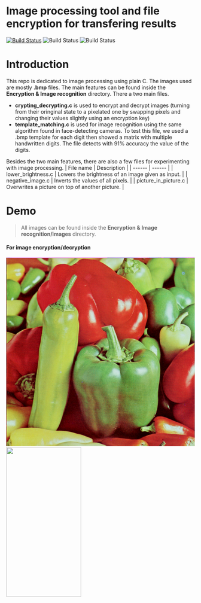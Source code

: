 # Image processing tool and file encryption for transfering results

[![Build Status](https://travis-ci.org/joemccann/dillinger.svg?branch=master)](https://github.com/andrei828/C_Image_Processing) ![Build Status](https://img.shields.io/github/repo-size/andrei828/C_Image_Processing) ![Build Status](https://img.shields.io/github/last-commit/andrei828/C_Image_Processing)

# Introduction
This repo is dedicated to image processing using plain C. The images used are mostly **.bmp** files. The main features can be found inside the **Encryption & Image recognition** directory. There a two main files.        
- **crypting_decrypting.c** is used to encrypt and decrypt images (turning from their oringinal state to a pixelated one by swapping pixels and changing their values slightly using an encryption key)
- **template_matching.c** is used for image recognition using the same algorithm found in face-detecting cameras. To test this file, we used a .bmp template for each digit then showed a matrix with multiple handwritten digits. The file detects with 91% accuracy the value of the digits.

Besides the two main features, there are also a few files for experimenting with image processing. 
| File name | Description |
| ------ | ------ |
| lower_brightness.c | Lowers the brightness of an image given as input. |
| negative_image.c | Inverts the values of all pixels. |
| picture_in_picture.c | Overwrites a picture on top of another picture. |
# Demo
> All images can be found inside the **Encryption & Image recognition/images** directory.

#### For image encryption/decryption
![Original](https://github.com/andrei828/C_Image_Processing/blob/master/Encryption%20%26%20Image%20recognition/images/peppers/peppers.bmp) <!-- .element height="100px" width="100px" -->
<img src="https://camo.githubusercontent.com/331400aee821efda2e36ee9b3bc8bce93b975109/68747470733a2f2f6779617a6f2e636f6d2f65623563353734316236613961313663363932313730613431613439633835382e706e67" alt="" data-canonical-src="https://github.com/andrei828/C_Image_Processing/blob/master/Encryption%20%26%20Image%20recognition/images/peppers/peppers.bmp" width="200" height="400" />
